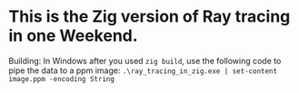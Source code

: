 # This is the Zig version of Ray tracing in one Weekend.

Building:
In Windows after you used `zig build`, use the following code to pipe the data to a ppm image:
`.\ray_tracing_in_zig.exe | set-content image.ppm -encoding String`

